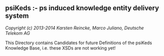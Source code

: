 psiKeds :- ps induced knowledge entity delivery system
------------------------------------------------------

*Copyright (c) 2013-2014 Karsten Reincke, Marco Juliano, Deutsche Telekom AG*

This Directory contains Candidates for future Definitions of the
psiKeds Knowledge Base, i.e. these XSDs are not working yet!
